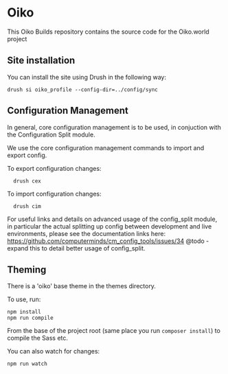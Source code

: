 Oiko
====

This Oiko Builds repository contains the source code for the Oiko.world project 

Site installation
-----------------

You can install the site using Drush in the following way:

```
drush si oiko_profile --config-dir=../config/sync
```

Configuration Management
------------------------

In general, core configuration management is to be used, in conjuction with the
Configuration Split module. 

We use the core configuration management commands to import and export config.

To export configuration changes:

```
  drush cex 
```

To import configuration changes:

```
  drush cim
```

For useful links and details on advanced usage of the config_split module, in particular the actual splitting up config between development and live environments, please see the documentation links here: https://github.com/computerminds/cm_config_tools/issues/34
@todo - expand this to detail better usage of config_split.


Theming
-------

There is a 'oiko' base theme in the themes directory.

To use, run:

    npm install
    npm run compile

From the base of the project root (same place you run `composer install`) to compile the Sass etc.

You can also watch for changes:

    npm run watch
